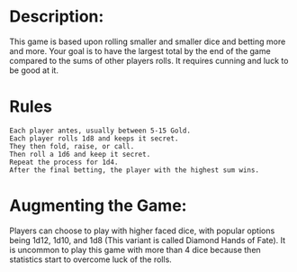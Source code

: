 # Description:
This game is based upon rolling smaller and smaller dice and betting more and more. Your goal is to have the largest total by the end of the game compared to the sums of other players rolls. It requires cunning and luck to be good at it.

# Rules
	Each player antes, usually between 5-15 Gold. 
	Each player rolls 1d8 and keeps it secret.
	They then fold, raise, or call.
	Then roll a 1d6 and keep it secret.
	Repeat the process for 1d4.
	After the final betting, the player with the highest sum wins.

# Augmenting the Game:
Players can choose to play with higher faced dice, with popular options being 1d12, 1d10, and 1d8 (This variant is called Diamond Hands of Fate). It is uncommon to play this game with more than 4 dice because then statistics start to overcome luck of the rolls. 